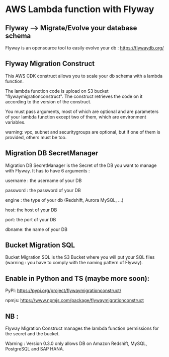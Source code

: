 # AWS Lambda function with Flyway
## Flyway --> Migrate/Evolve your database schema
Flyway is an opensource tool to easily evolve your db : https://flywaydb.org/

## Flyway Migration Construct 
This AWS CDK construct allows you to scale your db schema with a lambda function. 

The lambda function code is upload on S3 bucket "flywaymigrationconstruct". The construct retrieves the code on it according
to the version of the construct. 

You must pass arguments, most of which are optional and are parameters of your lambda function except two of them,
which are environment variables. 

warning: vpc, subnet and securitygroups are optional, but if one of them is provided, others must be too. 

## Migration DB SecretManager 
Migration DB SecretManager is the Secret of the DB you want to manage with Flyway. 
It has to have 6 arguments : 

username : the username of your DB

password : the password of your DB

engine : the type of your db (Redshift, Aurora MySQL, ...)

host: the host of your DB 

port: the port of your DB 

dbname: the name of your DB


## Bucket Migration SQL
Bucket Migration SQL is the S3 Bucket where you will put your SQL files 
(warning : you have to comply with the naming pattern of Flyway). 

## Enable in Python and TS (maybe more soon):
PyPI: https://pypi.org/project/flywaymigrationconstruct/

npmjs: https://www.npmjs.com/package/flywaymigrationconstruct

## NB : 
Flyway Migration Construct manages the lambda function permissions for the secret and the bucket. 

Warning : Version 0.3.0 only allows DB on Amazon Redshift, MySQL, PostgreSQL and SAP HANA.



